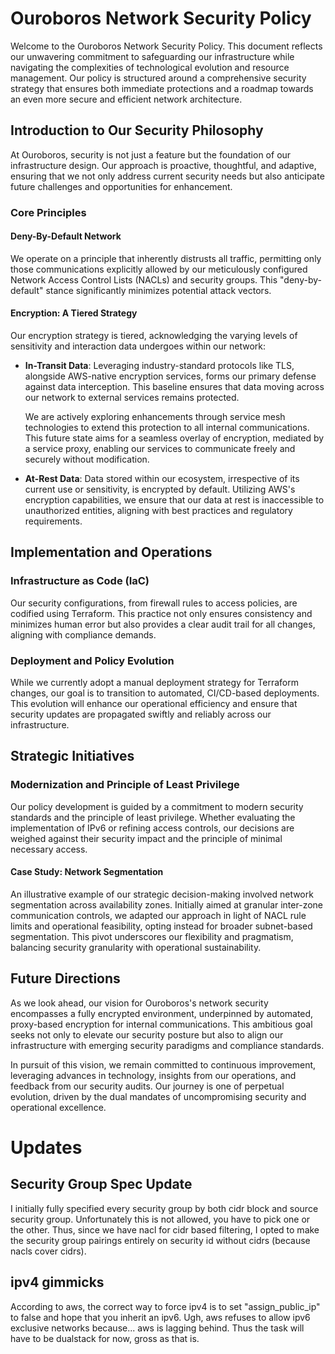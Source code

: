 # Ouroboros Network Security Policy

Welcome to the Ouroboros Network Security Policy. This document reflects our unwavering commitment to safeguarding our infrastructure while navigating the complexities of technological evolution and resource management. Our policy is structured around a comprehensive security strategy that ensures both immediate protections and a roadmap towards an even more secure and efficient network architecture.

## Introduction to Our Security Philosophy

At Ouroboros, security is not just a feature but the foundation of our infrastructure design. Our approach is proactive, thoughtful, and adaptive, ensuring that we not only address current security needs but also anticipate future challenges and opportunities for enhancement.

### Core Principles

#### Deny-By-Default Network
We operate on a principle that inherently distrusts all traffic, permitting only those communications explicitly allowed by our meticulously configured Network Access Control Lists (NACLs) and security groups. This "deny-by-default" stance significantly minimizes potential attack vectors.

#### Encryption: A Tiered Strategy
Our encryption strategy is tiered, acknowledging the varying levels of sensitivity and interaction data undergoes within our network:

- **In-Transit Data**: Leveraging industry-standard protocols like TLS, alongside AWS-native encryption services, forms our primary defense against data interception. This baseline ensures that data moving across our network to external services remains protected.

  We are actively exploring enhancements through service mesh technologies to extend this protection to all internal communications. This future state aims for a seamless overlay of encryption, mediated by a service proxy, enabling our services to communicate freely and securely without modification.

- **At-Rest Data**: Data stored within our ecosystem, irrespective of its current use or sensitivity, is encrypted by default. Utilizing AWS's encryption capabilities, we ensure that our data at rest is inaccessible to unauthorized entities, aligning with best practices and regulatory requirements.

## Implementation and Operations

### Infrastructure as Code (IaC)
Our security configurations, from firewall rules to access policies, are codified using Terraform. This practice not only ensures consistency and minimizes human error but also provides a clear audit trail for all changes, aligning with compliance demands.

### Deployment and Policy Evolution
While we currently adopt a manual deployment strategy for Terraform changes, our goal is to transition to automated, CI/CD-based deployments. This evolution will enhance our operational efficiency and ensure that security updates are propagated swiftly and reliably across our infrastructure.

## Strategic Initiatives

### Modernization and Principle of Least Privilege
Our policy development is guided by a commitment to modern security standards and the principle of least privilege. Whether evaluating the implementation of IPv6 or refining access controls, our decisions are weighed against their security impact and the principle of minimal necessary access.

#### Case Study: Network Segmentation
An illustrative example of our strategic decision-making involved network segmentation across availability zones. Initially aimed at granular inter-zone communication controls, we adapted our approach in light of NACL rule limits and operational feasibility, opting instead for broader subnet-based segmentation. This pivot underscores our flexibility and pragmatism, balancing security granularity with operational sustainability.

## Future Directions

As we look ahead, our vision for Ouroboros's network security encompasses a fully encrypted environment, underpinned by automated, proxy-based encryption for internal communications. This ambitious goal seeks not only to elevate our security posture but also to align our infrastructure with emerging security paradigms and compliance standards.

In pursuit of this vision, we remain committed to continuous improvement, leveraging advances in technology, insights from our operations, and feedback from our security audits. Our journey is one of perpetual evolution, driven by the dual mandates of uncompromising security and operational excellence.

# Updates
## Security Group Spec Update
I initially fully specified every security group by both cidr block and source security group.
Unfortunately this is not allowed, you have to pick one or the other.
Thus, since we have nacl for cidr based filtering, I opted to make the security group pairings entirely on security id without cidrs (because nacls cover cidrs).

## ipv4 gimmicks
According to aws, the correct way to force ipv4 is to set "assign_public_ip" to false and hope that you inherit an ipv6.
Ugh, aws refuses to allow ipv6 exclusive networks because... aws is lagging behind. Thus the task will have to be dualstack for now, gross as that is.


